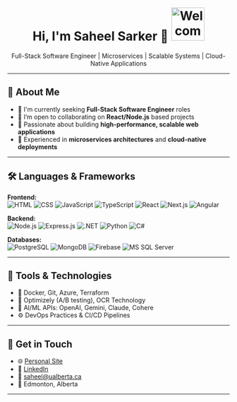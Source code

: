 <!-- Banner or GIF -->

<h1 align="center">Hi, I'm Saheel Sarker 👋 <span><img width="75" src="https://github.com/user-attachments/assets/fe907d37-df76-4d8a-9545-eb03d6b96cc4" alt="Welcome Banner" /></span></h1>

<p align="center">
  Full-Stack Software Engineer | Microservices | Scalable Systems | Cloud-Native Applications
</p>

---

## 🚀 About Me

- 🔭 I'm currently seeking **Full-Stack Software Engineer** roles
- 👯 I’m open to collaborating on **React/Node.js** based projects
- 🌟 Passionate about building **high-performance, scalable web applications**
- 💬 Experienced in **microservices architectures** and **cloud-native deployments**

---

## 🛠️ Languages & Frameworks

**Frontend:**  
![HTML](https://img.shields.io/badge/-HTML5-E34F26?logo=html5&logoColor=white) 
![CSS](https://img.shields.io/badge/-CSS3-1572B6?logo=css3&logoColor=white)
![JavaScript](https://img.shields.io/badge/-JavaScript-F7DF1E?logo=javascript&logoColor=black)
![TypeScript](https://img.shields.io/badge/-TypeScript-3178C6?logo=typescript&logoColor=white)
![React](https://img.shields.io/badge/-React-61DAFB?logo=react&logoColor=black)
![Next.js](https://img.shields.io/badge/-Next.js-000000?logo=next.js&logoColor=white)
![Angular](https://img.shields.io/badge/-Angular-DD0031?logo=angular&logoColor=white)

**Backend:**  
![Node.js](https://img.shields.io/badge/-Node.js-339933?logo=node.js&logoColor=white)
![Express.js](https://img.shields.io/badge/-Express.js-000000?logo=express&logoColor=white)
![.NET](https://img.shields.io/badge/-.NET-512BD4?logo=dotnet&logoColor=white)
![Python](https://img.shields.io/badge/-Python-3776AB?logo=python&logoColor=white)
![C#](https://img.shields.io/badge/-C%23-239120?logo=c-sharp&logoColor=white)

**Databases:**  
![PostgreSQL](https://img.shields.io/badge/-PostgreSQL-4169E1?logo=postgresql&logoColor=white)
![MongoDB](https://img.shields.io/badge/-MongoDB-47A248?logo=mongodb&logoColor=white)
![Firebase](https://img.shields.io/badge/-Firebase-FFCA28?logo=firebase&logoColor=black)
![MS SQL Server](https://img.shields.io/badge/-MS%20SQL%20Server-CC2927?logo=microsoft-sql-server&logoColor=white)

---

## 🧰 Tools & Technologies

- 🐳 Docker, Git, Azure, Terraform
- 🧪 Optimizely (A/B testing), OCR Technology
- 🤖 AI/ML APIs: OpenAI, Gemini, Claude, Cohere
- ⚙️ DevOps Practices & CI/CD Pipelines

---

## 🔗 Get in Touch

- 🌐 [Personal Site](https://saheel-sarker.vercel.app/)
- 💼 [LinkedIn](https://www.linkedin.com/in/saheels)
- 📧 saheel@ualberta.ca
- 📍 Edmonton, Alberta

---

<!-- Optional: GitHub Stats / Contribution Graph -->
<!--
## 📈 GitHub Stats

<p align="center">
  <img src="https://github-readme-stats.vercel.app/api?username=Saheel-Sarker&show_icons=true&theme=radical" alt="Saheel's GitHub stats" />
</p>
-->
